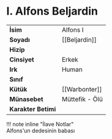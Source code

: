 # I. Alfons Beljardin  
|  |  |  
|---|---|  
| **İsim** | Alfons I |  
| **Soyadı** | [[Beljardin]] |  
| **Hizip** |  |  
| **Cinsiyet** | Erkek |  
| **Irk** | Human |  
| **Sınıf** |  |  
| **Kütük** | [[Warbonter]] |  
| **Münasebet** | Müttefik - Ölü |  
| **Karakter Betimi** |  |  
  
  
!!! note inline "İlave Notlar"  
	Alfons'un dedesinin babası  
  
  
